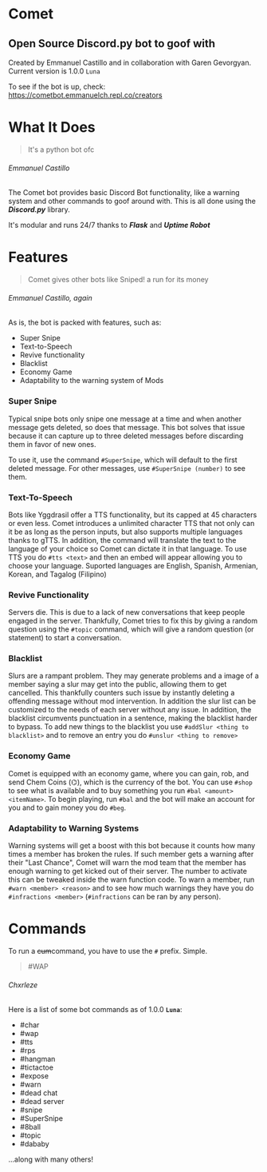 # Comet
## Open Source Discord.py bot to goof with
Created by Emmanuel Castillo and in collaboration with Garen Gevorgyan. Current version is 1.0.0 `Luna`

To see if the bot is up, check: https://cometbot.emmanuelch.repl.co/creators

# What It Does
> It's a python bot ofc

###### Emmanuel Castillo

The Comet bot provides basic Discord Bot functionality, like a warning system and other commands to goof around with. This is all done using the __***Discord.py***__ library.

It's modular and runs 24/7 thanks to __***Flask***__ and __***Uptime Robot***__

# Features
> Comet gives other bots like Sniped! a run for its money

###### Emmanuel Castillo, *again*
As is, the bot is packed with features, such as:
* Super Snipe
* Text-to-Speech
* Revive functionality
* Blacklist
* Economy Game
* Adaptability to the warning system of Mods

### Super Snipe
Typical snipe bots only snipe one message at a time and when another message gets deleted, so does that message. This bot solves that issue because it can capture up to three deleted messages before discarding them in favor of new ones.

To use it, use the command ``#SuperSnipe``, which will default to the first deleted message. For other messages, use ``#SuperSnipe (number)`` to see them.

### Text-To-Speech
Bots like Yggdrasil offer a TTS functionality, but its capped at 45 characters or even less. Comet introduces a unlimited character TTS that not only can it be as long as the person inputs, but also supports multiple languages thanks to gTTS. In addition, the command will translate the text to the language of your choice so Comet can dictate it in that language. To use TTS you do `#tts <text>` and then an embed will appear allowing you to choose your language. Suported languages are English, Spanish, Armenian, Korean, and Tagalog (Filipino)

### Revive Functionality
Servers die. This is due to a lack of new conversations that keep people engaged in the server. Thankfully, Comet tries to fix this by giving a random question using the ``#topic`` command, which will give a random question (or statement) to start a conversation.

### Blacklist
Slurs are a rampant problem. They may generate problems and a image of a member saying a slur may get into the public, allowing them to get cancelled. This thankfully counters such issue by instantly deleting a offending message without mod intervention. In addition the slur list can be customized to the needs of each server without any issue. In addition, the blacklist circumvents punctuation in a sentence, making the blacklist harder to bypass. To add new things to the blacklist you use `#addSlur <thing to blacklist>` and to remove an entry you do `#unslur <thing to remove>`

### Economy Game
Comet is equipped with an economy game, where you can gain, rob, and send Chem Coins (⌬), which is the currency of the bot. You can use `#shop` to see what is available and to buy something you run `#bal <amount> <itemName>`. To begin playing, run `#bal` and the bot will make an account for you and to gain money you do `#beg`. 

### Adaptability to Warning Systems
Warning systems will get a boost with this bot because it counts how many times a member has broken the rules. If such member gets a warning after their "Last Chance", Comet will warn the mod team that the member has enough warning to get kicked out of their server. The number to activate this can be tweaked inside the warn function code. To warn a member, run `#warn <member> <reason>` and to see how much warnings they have you do `#infractions <member>` (`#infractions` can be ran by any person).

# Commands
To run a ~~cum~~command, you have to use the `#` prefix. Simple.

> #WAP

###### Chxrleze
Here is a list of some bot commands as of 1.0.0 __**`Luna`**__:
* #char
* #wap
* #tts
* #rps
* #hangman
* #tictactoe
* #expose
* #warn
* #dead chat
* #dead server
* #snipe
* #SuperSnipe
* #8ball
* #topic
* #dababy

...along with many others!